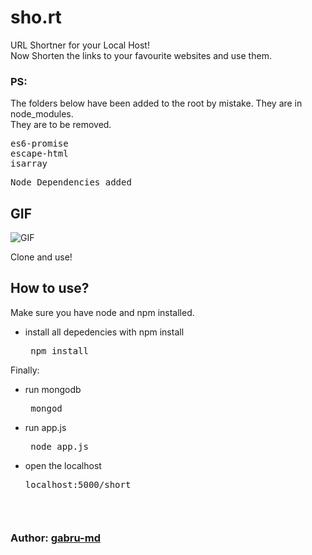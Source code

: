 # sho.rt
URL Shortner for your Local Host!<br>
Now Shorten the links to your favourite websites and use them.

### PS:
The folders below have been added to the root by mistake. They are in node_modules.<br>They are to be removed.
<pre>es6-promise<br>escape-html<br>isarray</pre>


<pre>Node Dependencies added</pre>
## GIF
![GIF](https://github.com/nsITians/sho.rt/blob/master/init/gif/short.gif?raw=true)

<p>Clone and use!</p>

## How to use?
Make sure you have node and npm installed.
  <br>
  * install all depedencies with npm install
    <pre> npm install </pre>
 
Finally:
  * run mongodb
      <pre> mongod </pre>
  * run app.js
      <pre> node app.js</pre>
  * open the localhost
      <pre>localhost:5000/short<pre>
      
### Author:  [gabru-md](https://github.com/gabru-md)
